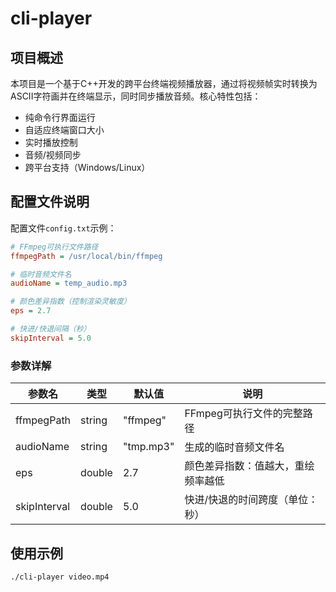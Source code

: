 # cli-player

## 项目概述
本项目是一个基于C++开发的跨平台终端视频播放器，通过将视频帧实时转换为ASCII字符画并在终端显示，同时同步播放音频。核心特性包括：
- 纯命令行界面运行
- 自适应终端窗口大小
- 实时播放控制
- 音频/视频同步
- 跨平台支持（Windows/Linux）


## 配置文件说明
配置文件`config.txt`示例：
```ini
# FFmpeg可执行文件路径
ffmpegPath = /usr/local/bin/ffmpeg

# 临时音频文件名
audioName = temp_audio.mp3

# 颜色差异指数（控制渲染灵敏度）
eps = 2.7

# 快进/快退间隔（秒）
skipInterval = 5.0
```

### 参数详解
| 参数名       | 类型   | 默认值      | 说明                                                                 |
|--------------|--------|-------------|----------------------------------------------------------------------|
| ffmpegPath   | string | "ffmpeg"    | FFmpeg可执行文件的完整路径                                          |
| audioName    | string | "tmp.mp3"   | 生成的临时音频文件名                                                |
| eps          | double | 2.7         | 颜色差异指数：值越大，重绘频率越低                                  |
| skipInterval | double | 5.0         | 快进/快退的时间跨度（单位：秒）                                     |

## 使用示例
```bash
./cli-player video.mp4
```

